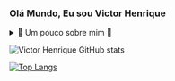 ### Olá Mundo, Eu sou Victor Henrique

<details>
  <summary> 🌌 Um pouco sobre mim 🌌 </summary>
  
  - Sou um entusiasta da tecnologia e de seus ramos. Me tornei um desenvolvedor pois pela minha paixão por videogames e o espaço, onde desde criança sonhava em um dia criar meu próprio jogo. Depois de ver vários videos de criação de jogos junto com as aulas de programação que tive no meu ensino médio decidi adentrar na carreira de TI. Agora sei que posso aprender muito mais do que fazer um simples jogo, posso desenvolver sites, apps, dashboards, banco de dados etc.
  
  - Atualmente estou apenas adquirindo habilidades para poder adentrar e ter minha primeira experiência no mercado de trabalho. Estou cursando em um bacharel em CdC (Ciências da Computação) na FMU e em casa aprendendo sobre Power BI e Full-Stack. 

</details>

![Victor Henrique GitHub stats](https://github-readme-stats.vercel.app/api?username=VictorVrumm&show_icons=true&theme=tokyonight) 

[![Top Langs](https://github-readme-stats.vercel.app/api/top-langs/?username=VictorVrumm&layout=donut)](https://github.com/VictorVrumm/github-readme-stats)

                    
